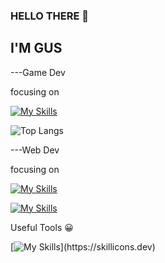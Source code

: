 ### HELLO THERE 👋

## I'M GUS

---Game Dev

focusing on

[![My Skills](https://skillicons.dev/icons?i=cpp,cs,unreal,unity)](https://skillicons.dev)


![Top Langs](https://github-readme-stats.vercel.app/api/top-langs/?username=GusT177&layout=compact)


---Web Dev

focusing on

[![My Skills](https://skillicons.dev/icons?i=python,go)](https://skillicons.dev)



[![My Skills](https://skillicons.dev/icons?i=react,js,php,tailwind,sass)](https://skillicons.dev)



Useful Tools 😀

[![My Skills](https://skillicons.dev/icons?i=godot,vim,visualstudio,)](https://skillicons.dev)

